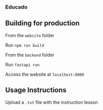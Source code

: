 ### Educado

## Building for production

From the `website` folder

Run `npm run build`

From the `backend` folder

Run `fastapi run`

Access the website at `localhost:8000`

## Usage Instructions

Upload a `.txt` file with the instruction lesson